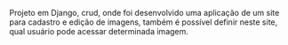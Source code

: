 Projeto em Django, crud, onde foi desenvolvido uma aplicação de um site para cadastro e edição de imagens, também é possível definir neste site, qual usuário pode acessar determinada imagem.

